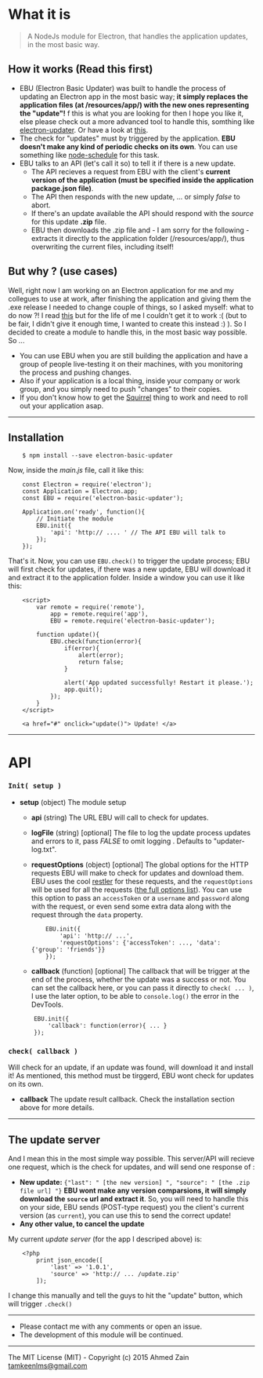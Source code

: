 # What it is
> A NodeJs module for Electron, that handles the application updates, in the most basic way.

## How it works (Read this first)
* EBU (Electron Basic Updater) was built to handle the process of updating an Electron app in the most basic way; **it simply replaces the application files (at /resources/app/) with the new ones representing the "update"!** 
    f this is what you are looking for then I hope you like it, else please check out a more advanced tool to handle this, somthing like [electron-updater](https://www.npmjs.com/package/electron-updater). Or have a look at [this](http://electron.atom.io/docs/v0.33.0/api/auto-updater/).
* The check for "updates" must by triggered by the application. **EBU doesn't make any kind of periodic checks on its own**. You can use  something like [node-schedule](https://www.npmjs.com/package/node-schedule) for this task.
* EBU talks to an API (let's call it so) to tell it if there is a new update.
    * The API recieves a request from EBU with the client's **current version of the application (must be specified inside the application package.json file)**.
    * The API then responds with the new update, ... or simply *false* to abort.
    * If there's an update available the API should respond with the *source* for this update **.zip** file.
    * EBU then downloads the .zip file and - I am sorry for the following - extracts it directly to the application folder (/resources/app/), thus overwriting the current files, including itself!

## But why ? (use cases)
Well, right now I am working on an Electron application for me and my collegues to use at work, after finishing the application and giving them the .exe release I needed to change couple of things, so I asked myself: what to do now ?! I read [this](http://electron.atom.io/docs/v0.33.0/api/auto-updater/) but for the life of me I couldn't get it to work :( (but to be fair, I didn't give it enough time, I wanted to create this instead :) ). So I decided to create a module to handle this, in the most basic way possible. So ...
* You can use EBU when you are still building the application and have a group of people live-testing it on their machines, with you monitoring the process and pushing changes.
* Also if your application is a local thing, inside your company or work group, and you simply need to push "changes" to their copies.
* If you don't know how to get the [Squirrel](https://github.com/Squirrel) thing to work and need to roll out your application asap.


---

## Installation
```
    $ npm install --save electron-basic-updater
```
Now, inside the *main.js* file, call it like this:
```
    const Electron = require('electron');
    const Application = Electron.app;
    const EBU = require('electron-basic-updater');
    
    Application.on('ready', function(){
        // Initiate the module
        EBU.init({
            'api': 'http:// .... ' // The API EBU will talk to
        });
    });
```

That's it. Now, you can use ```EBU.check()``` to trigger the update process; EBU will first check for updates, if there was a new update, EBU will download it and extract it to the application folder. Inside a window you can use it like this:

```
    <script>
        var remote = require('remote'),
            app = remote.require('app'),
            EBU = remote.require('electron-basic-updater');
            
        function update(){
            EBU.check(function(error){
                if(error){
                    alert(error);
                    return false;
                }
                
                alert('App updated successfully! Restart it please.');
                app.quit();
            });
        }
    </script>
    
    <a href="#" onclick="update()"> Update! </a>
```

---

# API

### `Init( setup )`

* **setup** (object) The module setup
    * **api** (string) The URL EBU will call to check for updates.
    * **logFile** (string) [optional] The file to log the update process updates and errors to it, pass *FALSE* to omit logging . Defaults to "updater-log.txt".
    * **requestOptions** (object) [optional] The global options for the HTTP requests EBU will make to check for updates and download them. EBU uses the cool [restler](https://github.com/danwrong/restler) for these requests, and the `requestOptions` will be used for all the requests ([the full options list](https://github.com/danwrong/restler#options)). You can use this option to pass an `accessToken` or a `username` and `password` along with the request, or even send some extra data along with the request through the `data` property.
    
        ```
            EBU.init({
                'api': 'http:// ...',
                'requestOptions': {'accessToken': ..., 'data': {'group': 'friends'}}
            });    
        ```
    * **callback** (function) [optional] The callback that will be trigger at the end of the process, whether the update was a success or not. You can set the callback here, or you can pass it directly to `check( ... )`, I use the later option, to be able to `console.log()` the error in the DevTools.
    
    ```
        EBU.init({
            'callback': function(error){ ... }
        });
    ```

### `check( callback )`

Will check for an update, if an update was found, will download it and install it! As mentioned, this method must be tirggerd, EBU wont check for updates on its own.
* **callback** The update result callback. Check the installation section above for more details.

---

## The update server
And I mean this in the most simple way possible. This server/API will recieve one request, which is the check for updates, and will send one response of :

* **New update:** `{"last": " [the new version] ", "source": " [the .zip file url] "}` **EBU wont make any version comparsions, it will simply download the `source` url and extract it**. So, you will need to handle this on your side, EBU sends (POST-type request) you the client's current version (as `current`), you can use this to send the correct update!
* **Any other value, to cancel the update**

My current *update server* (for the app I descriped above) is:
```
    <?php
        print json_encode([
            'last' => '1.0.1',
            'source' => 'http:// ... /update.zip'
        ]);
```

I change this manually and tell the guys to hit the "update" button, which will trigger `.check()`

---

* Please contact me with any comments or open an issue.
* The development of this module will be continued.

---

The MIT License (MIT) - 
Copyright (c) 2015 Ahmed Zain tamkeenlms@gmail.com
